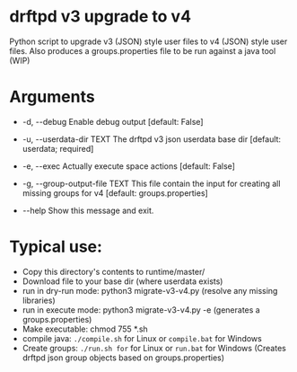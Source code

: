 # drftpd v3 upgrade to v4
Python script to upgrade v3 (JSON) style user files to v4 (JSON) style user files.
Also produces a groups.properties file to be run against a java tool (WIP)

# Arguments
*  -d, --debug                   Enable debug output  [default: False]
*  -u, --userdata-dir TEXT       The drftpd v3 json userdata base dir
                                [default: userdata; required]

*  -e, --exec                    Actually execute space actions  [default:
                                False]

*  -g, --group-output-file TEXT  This file contain the input for creating all
                                missing groups for v4  [default:
                                groups.properties]

*  --help                        Show this message and exit.

# Typical use:
* Copy this directory's contents to runtime/master/
* Download file to your base dir (where userdata exists)
* run in dry-run mode: python3 migrate-v3-v4.py (resolve any missing libraries)
* run in execute mode: python3 migrate-v3-v4.py -e (generates a groups.properties)
* Make executable: chmod 755 *.sh
* compile java: `./compile.sh` for Linux or `compile.bat` for Windows
* Create groups: `./run.sh for` for Linux or `run.bat` for Windows (Creates drftpd json group objects based on groups.properties)
